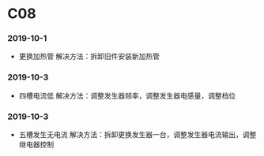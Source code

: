 ﻿# C08
### 2019-10-1
* 更换加热管 解决方法：拆卸旧件安装新加热管
### 2019-10-3
* 四槽电流低 解决方法：调整发生器频率，调整发生器电感量，调整档位
### 2019-10-3
* 五槽发生无电流 解决方法：拆卸更换发生器一台，调整发生器电流输出，调整继电器控制















